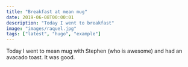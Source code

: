```yaml
---
title: "Breakfast at mean mug"
date: 2019-06-08T00:00:01
description: "Today I went to breakfast"
image: "images/raquel.jpg"
tags: ["latest", "hugo", "example"]
---
```


Today I went to mean mug with Stephen (who is awesome) and had an avacado toast. It was good.
